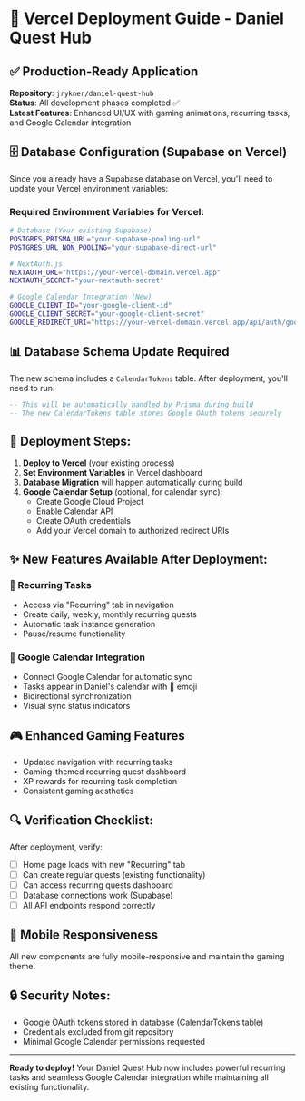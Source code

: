# 🚀 Vercel Deployment Guide - Daniel Quest Hub

## ✅ Production-Ready Application
**Repository**: `jrykner/daniel-quest-hub`  
**Status**: All development phases completed ✅  
**Latest Features**: Enhanced UI/UX with gaming animations, recurring tasks, and Google Calendar integration

## 🗄️ Database Configuration (Supabase on Vercel)

Since you already have a Supabase database on Vercel, you'll need to update your Vercel environment variables:

### Required Environment Variables for Vercel:

```bash
# Database (Your existing Supabase)
POSTGRES_PRISMA_URL="your-supabase-pooling-url"
POSTGRES_URL_NON_POOLING="your-supabase-direct-url"

# NextAuth.js
NEXTAUTH_URL="https://your-vercel-domain.vercel.app"
NEXTAUTH_SECRET="your-nextauth-secret"

# Google Calendar Integration (New)
GOOGLE_CLIENT_ID="your-google-client-id"
GOOGLE_CLIENT_SECRET="your-google-client-secret" 
GOOGLE_REDIRECT_URI="https://your-vercel-domain.vercel.app/api/auth/google-calendar/callback"
```

## 📊 Database Schema Update Required

The new schema includes a `CalendarTokens` table. After deployment, you'll need to run:

```sql
-- This will be automatically handled by Prisma during build
-- The new CalendarTokens table stores Google OAuth tokens securely
```

## 🔧 Deployment Steps:

1. **Deploy to Vercel** (your existing process)
2. **Set Environment Variables** in Vercel dashboard
3. **Database Migration** will happen automatically during build
4. **Google Calendar Setup** (optional, for calendar sync):
   - Create Google Cloud Project
   - Enable Calendar API
   - Create OAuth credentials
   - Add your Vercel domain to authorized redirect URIs

## ✨ New Features Available After Deployment:

### 🔄 Recurring Tasks
- Access via "Recurring" tab in navigation
- Create daily, weekly, monthly recurring quests
- Automatic task instance generation
- Pause/resume functionality

### 📅 Google Calendar Integration
- Connect Google Calendar for automatic sync
- Tasks appear in Daniel's calendar with 🎯 emoji
- Bidirectional synchronization
- Visual sync status indicators

## 🎮 Enhanced Gaming Features
- Updated navigation with recurring tasks
- Gaming-themed recurring quest dashboard
- XP rewards for recurring task completion
- Consistent gaming aesthetics

## 🔍 Verification Checklist:

After deployment, verify:
- [ ] Home page loads with new "Recurring" tab
- [ ] Can create regular quests (existing functionality)
- [ ] Can access recurring quests dashboard
- [ ] Database connections work (Supabase)
- [ ] All API endpoints respond correctly

## 📱 Mobile Responsiveness
All new components are fully mobile-responsive and maintain the gaming theme.

## 🔒 Security Notes:
- Google OAuth tokens stored in database (CalendarTokens table)
- Credentials excluded from git repository
- Minimal Google Calendar permissions requested

---

**Ready to deploy!** Your Daniel Quest Hub now includes powerful recurring tasks and seamless Google Calendar integration while maintaining all existing functionality.